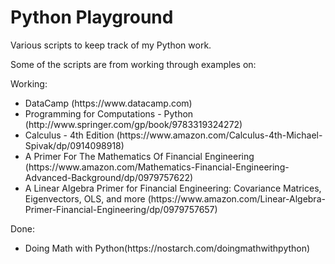 Python Playground
=======

Various scripts to keep track of my Python work. 

Some of the scripts are from working through examples on:

Working:

 <ul>
    <li>DataCamp (https://www.datacamp.com)</li>
    <li>Programming for Computations - Python (http://www.springer.com/gp/book/9783319324272)</li>
    <li>Calculus - 4th Edition (https://www.amazon.com/Calculus-4th-Michael-Spivak/dp/0914098918)</li>
    <li>A Primer For The Mathematics Of Financial Engineering (https://www.amazon.com/Mathematics-Financial-Engineering-Advanced-Background/dp/0979757622)</li>
  <li>A Linear Algebra Primer for Financial Engineering: Covariance Matrices, Eigenvectors, OLS, and more (https://www.amazon.com/Linear-Algebra-Primer-Financial-Engineering/dp/0979757657)</li>
  </ul>
 
Done:

 <ul>
   <li>Doing Math with Python(https://nostarch.com/doingmathwithpython)</li>
 </ul>
